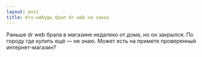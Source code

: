 ```yaml
---
layout: post 
title: Кто-нибудь брал dr web на заказ 
--- 
```

Раньше dr web брала в магазине недалеко от дома, но он закрылся. По городу где купить ещё — не знаю. Может есть на примете проверенный интернет-магазин?